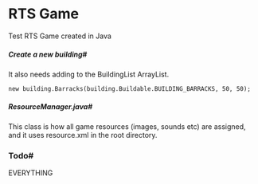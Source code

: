 RTS Game
======

Test RTS Game created in Java

##### Create a new building#
It also needs adding to the BuildingList ArrayList.

`new building.Barracks(building.Buildable.BUILDING_BARRACKS, 50, 50);`

##### ResourceManager.java#
This class is how all game resources (images, sounds etc) are assigned, and it uses resource.xml in the root directory.


### Todo#
EVERYTHING